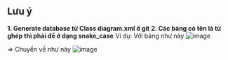 ## Lưu ý
**1. Generate database từ Class diagram.xml ở git**
**2. Các bảng có tên là từ ghép thì phải để ở dạng snake_case**
Ví dụ:
Với bảng như này
![image](https://github.com/looongtom/bomoc/assets/94033356/f69b56e6-eae9-4162-bb47-a053556cb9d3)

=> Chuyển về như này
![image](https://github.com/looongtom/bomoc/assets/94033356/af9ca416-9921-44d0-aee8-478e62078a28)

